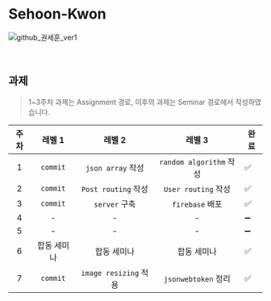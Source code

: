# Sehoon-Kwon

![github_권세훈_ver1](https://user-images.githubusercontent.com/29723695/135609688-da7e3494-2a2d-48b0-b070-ee96f083d3b3.png)

<br>

## 과제

> 1~3주차 과제는 Assignment 경로, 이후의 과제는 Seminar 경로에서 작성하였습니다.

| 주차 |   레벨 1    |        레벨 2         |         레벨 3          | 완료 |
| :--: | :---------: | :-------------------: | :---------------------: | ---- |
|  1   |  `commit`   |   `json array` 작성   | `random algorithm` 작성 | ✅   |
|  2   |  `commit`   |  `Post routing` 작성  |   `User routing` 작성   | ✅   |
|  3   |  `commit`   |     `server` 구축     |     `firebase` 배포     | ✅   |
|  4   |      -      |           -           |            -            | ➖   |
|  5   |      -      |           -           |            -            | ➖   |
|  6   | 합동 세미나 |      합동 세미나      |       합동 세미나       | ✅   |
|  7   |  `commit`   | `image resizing` 적용 |   `jsonwebtoken` 정리   | ✅   |
